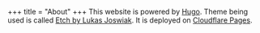 +++
title = "About"
+++
This website is powered by [Hugo](https://github.com/gohugoio/hugo). Theme being used is called [Etch by Lukas Joswiak](https://github.com/LukasJoswiak/etch). It is deployed on [Cloudflare Pages](https://pages.cloudflare.com). 